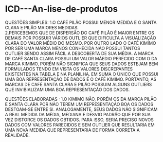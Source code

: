 # ICD---An-lise-de-produtos
QUESTÕES SIMPLES:
1.O CAFÉ PILÃO POSSUI MENOR MEDIDA E O SANTA CLARA E PILÃO MAIORES MEDIDAS.                                                                                                                                                                        
2.PERCEBEMOS QUE DE DISPERSÃO DO CAFÉ PILÃO É MAIOR ENTRE OS DEMAIS POR POSSUIR VÁRIOS OUTLIER QUE DIFICULTA A VISUALIZAÇÃO CLARA DO VALOR MÉDIO DO MESMO.
POR OUTRO LADO O CAFÉ KIMIMO POR SER UMA MARCA MENOS CONHECIDA NÃO POSSUI TANTOS OUTLIER SENDO ASSIM FÃCIL A DESCOBERTA DE SUA MÉDIA.
A MARCA DE CAFÉ SANTA CLARA POSSUI UM VALOR MÁEDIO PERECIDO COM O DA MARCA KIMIMO, PORÉM NÃO SIGNIFICA QUE SEUS DADOS ESTEJAM BEM FORMULADOS TENDO EM VISTA OS VALORES DISCREPANTES EXISTENTES NA TABELA E NA PLANILHA.
EM SUMA O ÚNICO QUE POSSUI UMA BOA REPRESENTAÇÃO DE DADOS É O CAFÉ KIMIMO. 
PORTANTO, AS MARCAS DE CAFÉ SANTA CLARA E PILÃO POSSUIM ALGUNS OUTLIERS QUE INVIBIALIZAM UMA BOA REPRESENTAÇÃO DOS DADOS.

QUESTÕES ELABORADAS :
1.O KIMIMO NÃO, PORÉM OS DA MARCA PILÃO E SANTA CLARA POR NÃO TEREM UM REPRESENTAÇÃO BOA OS DADOS DESTOAM-SE ENTRE SI.
ANALOGAMENTE, SEUS DADOS NÃO SIGNIFICAM A REAL MEDIDA DA MÉDIA, MEDIANA E DESVIO PADRÃO QUE POR SUA VEZ DISTORCE OS DADOS OBTIDOS.
PARA ISSO, SERIA PRECISO NOVOS DADOS COM VALORES PARECIDOS E SEM OUTLIER QUE RESULTARIA EM UMA NOVA MEDIDA QUE REPRESENTARIA DE FORMA CORRETA A REALIDADE.
